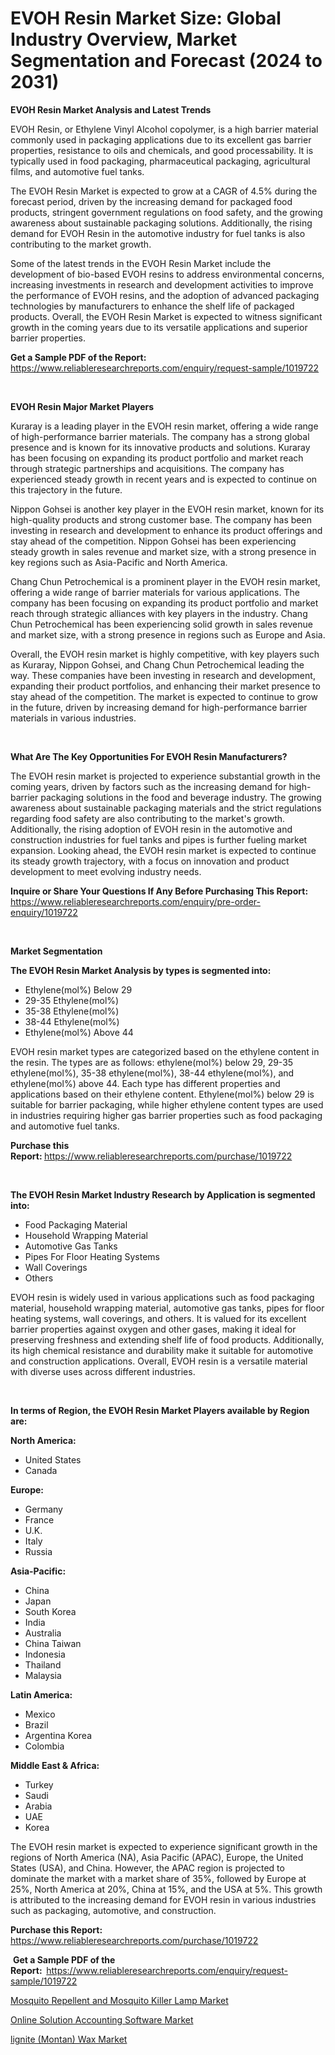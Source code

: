 <p><h1>EVOH Resin Market Size: Global Industry Overview, Market Segmentation and Forecast (2024 to 2031)</h1></p><p><strong>EVOH Resin Market Analysis and Latest Trends</strong></p>
<p><p>EVOH Resin, or Ethylene Vinyl Alcohol copolymer, is a high barrier material commonly used in packaging applications due to its excellent gas barrier properties, resistance to oils and chemicals, and good processability. It is typically used in food packaging, pharmaceutical packaging, agricultural films, and automotive fuel tanks.</p><p>The EVOH Resin Market is expected to grow at a CAGR of 4.5% during the forecast period, driven by the increasing demand for packaged food products, stringent government regulations on food safety, and the growing awareness about sustainable packaging solutions. Additionally, the rising demand for EVOH Resin in the automotive industry for fuel tanks is also contributing to the market growth.</p><p>Some of the latest trends in the EVOH Resin Market include the development of bio-based EVOH resins to address environmental concerns, increasing investments in research and development activities to improve the performance of EVOH resins, and the adoption of advanced packaging technologies by manufacturers to enhance the shelf life of packaged products. Overall, the EVOH Resin Market is expected to witness significant growth in the coming years due to its versatile applications and superior barrier properties.</p></p>
<p><strong>Get a Sample PDF of the Report:&nbsp;</strong> <a href="https://www.reliableresearchreports.com/enquiry/request-sample/1019722">https://www.reliableresearchreports.com/enquiry/request-sample/1019722</a></p>
<p>&nbsp;</p>
<p><strong>EVOH Resin Major Market Players</strong></p>
<p><p>Kuraray is a leading player in the EVOH resin market, offering a wide range of high-performance barrier materials. The company has a strong global presence and is known for its innovative products and solutions. Kuraray has been focusing on expanding its product portfolio and market reach through strategic partnerships and acquisitions. The company has experienced steady growth in recent years and is expected to continue on this trajectory in the future.</p><p>Nippon Gohsei is another key player in the EVOH resin market, known for its high-quality products and strong customer base. The company has been investing in research and development to enhance its product offerings and stay ahead of the competition. Nippon Gohsei has been experiencing steady growth in sales revenue and market size, with a strong presence in key regions such as Asia-Pacific and North America.</p><p>Chang Chun Petrochemical is a prominent player in the EVOH resin market, offering a wide range of barrier materials for various applications. The company has been focusing on expanding its product portfolio and market reach through strategic alliances with key players in the industry. Chang Chun Petrochemical has been experiencing solid growth in sales revenue and market size, with a strong presence in regions such as Europe and Asia.</p><p>Overall, the EVOH resin market is highly competitive, with key players such as Kuraray, Nippon Gohsei, and Chang Chun Petrochemical leading the way. These companies have been investing in research and development, expanding their product portfolios, and enhancing their market presence to stay ahead of the competition. The market is expected to continue to grow in the future, driven by increasing demand for high-performance barrier materials in various industries.</p></p>
<p>&nbsp;</p>
<p><strong>What Are The Key Opportunities For EVOH Resin Manufacturers?</strong></p>
<p><p>The EVOH resin market is projected to experience substantial growth in the coming years, driven by factors such as the increasing demand for high-barrier packaging solutions in the food and beverage industry. The growing awareness about sustainable packaging materials and the strict regulations regarding food safety are also contributing to the market's growth. Additionally, the rising adoption of EVOH resin in the automotive and construction industries for fuel tanks and pipes is further fueling market expansion. Looking ahead, the EVOH resin market is expected to continue its steady growth trajectory, with a focus on innovation and product development to meet evolving industry needs.</p></p>
<p><strong>Inquire or Share Your Questions If Any Before Purchasing This Report:</strong> <a href="https://www.reliableresearchreports.com/enquiry/pre-order-enquiry/1019722">https://www.reliableresearchreports.com/enquiry/pre-order-enquiry/1019722</a></p>
<p>&nbsp;</p>
<p><strong>Market Segmentation</strong></p>
<p><strong>The EVOH Resin Market Analysis by types is segmented into:</strong></p>
<p><ul><li>Ethylene(mol%) Below 29</li><li>29-35 Ethylene(mol%)</li><li>35-38 Ethylene(mol%)</li><li>38-44 Ethylene(mol%)</li><li>Ethylene(mol%) Above 44</li></ul></p>
<p><p>EVOH resin market types are categorized based on the ethylene content in the resin. The types are as follows: ethylene(mol%) below 29, 29-35 ethylene(mol%), 35-38 ethylene(mol%), 38-44 ethylene(mol%), and ethylene(mol%) above 44. Each type has different properties and applications based on their ethylene content. Ethylene(mol%) below 29 is suitable for barrier packaging, while higher ethylene content types are used in industries requiring higher gas barrier properties such as food packaging and automotive fuel tanks.</p></p>
<p><strong>Purchase this Report:&nbsp;</strong><a href="https://www.reliableresearchreports.com/purchase/1019722">https://www.reliableresearchreports.com/purchase/1019722</a></p>
<p>&nbsp;</p>
<p><strong>The EVOH Resin Market Industry Research by Application is segmented into:</strong></p>
<p><ul><li>Food Packaging Material</li><li>Household Wrapping Material</li><li>Automotive Gas Tanks</li><li>Pipes For Floor Heating Systems</li><li>Wall Coverings</li><li>Others</li></ul></p>
<p><p>EVOH resin is widely used in various applications such as food packaging material, household wrapping material, automotive gas tanks, pipes for floor heating systems, wall coverings, and others. It is valued for its excellent barrier properties against oxygen and other gases, making it ideal for preserving freshness and extending shelf life of food products. Additionally, its high chemical resistance and durability make it suitable for automotive and construction applications. Overall, EVOH resin is a versatile material with diverse uses across different industries.</p></p>
<p>&nbsp;</p>
<p><strong>In terms of Region, the EVOH Resin Market Players available by Region are:</strong></p>
<p>
    <p> <strong> North America: </strong>
        <ul>
            <li>United States</li>
            <li>Canada</li>
        </ul>
        </p> 
    <p> <strong> Europe: </strong>
        <ul>
            <li>Germany</li>
            <li>France</li>
            <li>U.K.</li>
            <li>Italy</li>
            <li>Russia</li>
        </ul>
        </p> 
    <p> <strong> Asia-Pacific: </strong>
        <ul>
            <li>China</li>
            <li>Japan</li>
            <li>South Korea</li>
            <li>India</li>
            <li>Australia</li>
            <li>China Taiwan</li>
            <li>Indonesia</li>
            <li>Thailand</li>
            <li>Malaysia</li>
        </ul>
        </p> 
    <p> <strong> Latin America: </strong>
        <ul>
            <li>Mexico</li>
            <li>Brazil</li>
            <li>Argentina Korea</li>
            <li>Colombia</li>
        </ul>
        </p> 
    <p> <strong> Middle East & Africa: </strong>
        <ul>
            <li>Turkey</li>
            <li>Saudi</li>
            <li>Arabia</li>
            <li>UAE</li>
            <li>Korea</li>
        </ul>
    </p>
    </p>
<p><p>The EVOH resin market is expected to experience significant growth in the regions of North America (NA), Asia Pacific (APAC), Europe, the United States (USA), and China. However, the APAC region is projected to dominate the market with a market share of 35%, followed by Europe at 25%, North America at 20%, China at 15%, and the USA at 5%. This growth is attributed to the increasing demand for EVOH resin in various industries such as packaging, automotive, and construction.</p></p>
<p><strong>Purchase this Report: </strong><a href="https://www.reliableresearchreports.com/purchase/1019722">https://www.reliableresearchreports.com/purchase/1019722</a></p>
<p>&nbsp;<strong>Get a Sample PDF of the Report:&nbsp;&nbsp;</strong><a href="https://www.reliableresearchreports.com/enquiry/request-sample/1019722">https://www.reliableresearchreports.com/enquiry/request-sample/1019722</a></p>
<p><strong></strong></p>
<p><p><a href="https://view.publitas.com/reportprime-1/mosquito-repellent-and-mosquito-killer-lamp-market-research-report-reveals-the-latest-trends-and-opportunities-of-this-market-for-period-from-2023-2030/">Mosquito Repellent and Mosquito Killer Lamp Market</a></p><p><a href="https://view.publitas.com/reportprime-1/online-solution-accounting-software-market-a-comprehensive-report-of-its-market-share-growth-trends-2023-2030/">Online Solution Accounting Software Market</a></p><p><a href="https://view.publitas.com/reportprime-1/decoding-the-lignite-montan-wax-market-a-deep-dive-into-the-latest-market-trends-market-segmentation-and-competitive-analysis/">lignite (Montan) Wax Market</a></p></p>